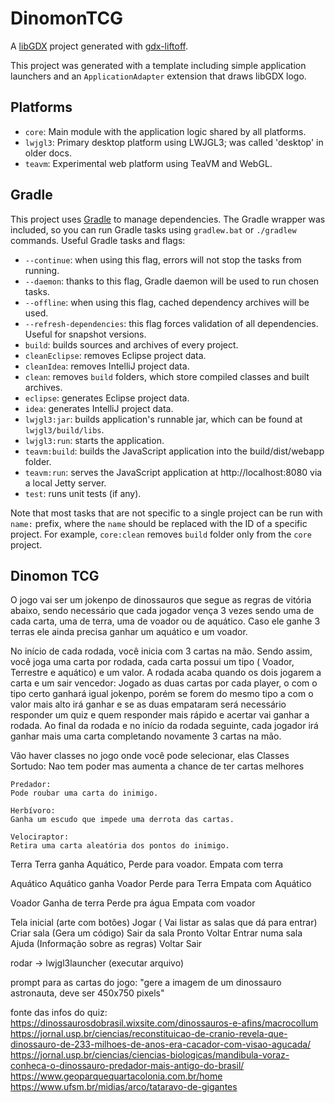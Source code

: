 # DinomonTCG

A [libGDX](https://libgdx.com/) project generated with [gdx-liftoff](https://github.com/libgdx/gdx-liftoff).

This project was generated with a template including simple application launchers and an `ApplicationAdapter` extension that draws libGDX logo.

## Platforms

- `core`: Main module with the application logic shared by all platforms.
- `lwjgl3`: Primary desktop platform using LWJGL3; was called 'desktop' in older docs.
- `teavm`: Experimental web platform using TeaVM and WebGL.

## Gradle

This project uses [Gradle](https://gradle.org/) to manage dependencies.
The Gradle wrapper was included, so you can run Gradle tasks using `gradlew.bat` or `./gradlew` commands.
Useful Gradle tasks and flags:

- `--continue`: when using this flag, errors will not stop the tasks from running.
- `--daemon`: thanks to this flag, Gradle daemon will be used to run chosen tasks.
- `--offline`: when using this flag, cached dependency archives will be used.
- `--refresh-dependencies`: this flag forces validation of all dependencies. Useful for snapshot versions.
- `build`: builds sources and archives of every project.
- `cleanEclipse`: removes Eclipse project data.
- `cleanIdea`: removes IntelliJ project data.
- `clean`: removes `build` folders, which store compiled classes and built archives.
- `eclipse`: generates Eclipse project data.
- `idea`: generates IntelliJ project data.
- `lwjgl3:jar`: builds application's runnable jar, which can be found at `lwjgl3/build/libs`.
- `lwjgl3:run`: starts the application.
- `teavm:build`: builds the JavaScript application into the build/dist/webapp folder.
- `teavm:run`: serves the JavaScript application at http://localhost:8080 via a local Jetty server.
- `test`: runs unit tests (if any).

Note that most tasks that are not specific to a single project can be run with `name:` prefix, where the `name` should be replaced with the ID of a specific project.
For example, `core:clean` removes `build` folder only from the `core` project.

## Dinomon TCG

O jogo vai ser um jokenpo de dinossauros que segue as regras de vitória abaixo, sendo necessário que cada jogador vença 3 vezes sendo uma de cada carta, uma de terra, uma de voador ou de aquático. Caso ele ganhe 3 terras ele ainda precisa ganhar um aquático e um voador.

No início de cada rodada, você inicia com 3 cartas na mão. Sendo assim, você joga uma carta por rodada, cada carta possui um tipo ( Voador, Terrestre e aquático) e um valor. A rodada acaba quando os dois jogarem a carta e um sair vencedor: Jogado as duas cartas por cada player, o com o tipo certo ganhará igual jokenpo, porém se forem do mesmo tipo a com o valor mais alto irá ganhar e se as duas empataram será necessário responder um quiz e quem responder mais rápido e acertar vai ganhar a rodada.
Ao final da rodada e no início da rodada seguinte, cada jogador irá ganhar mais uma carta completando novamente 3 cartas na mão.

Vão haver classes no jogo onde você pode selecionar, elas
    Classes
    Sortudo:
    Nao tem poder mas aumenta a chance de ter cartas melhores
    
    Predador:
    Pode roubar uma carta do inimigo.
    
    Herbívoro:
    Ganha um escudo que impede uma derrota das cartas.
    
    Velociraptor:
    Retira uma carta aleatória dos pontos do inimigo.

Terra
Terra ganha Aquático,
Perde para voador.
Empata com terra


Aquático
Aquático ganha Voador
Perde para Terra
Empata com
Aquático

Voador
Ganha de terra
Perde pra água
Empata com voador

Tela inicial (arte com botões)
Jogar ( Vai listar as salas que dá para entrar)
Criar sala (Gera um código)
Sair da sala
Pronto
Voltar
Entrar numa sala
Ajuda (Informação sobre as regras)
Voltar
Sair

rodar -> lwjgl3launcher (executar arquivo)

prompt para as cartas do jogo: "gere a imagem de um dinossauro astronauta, deve ser 450x750 pixels"

fonte das infos do quiz:
https://dinossaurosdobrasil.wixsite.com/dinossauros-e-afins/macrocollum
https://jornal.usp.br/ciencias/reconstituicao-de-cranio-revela-que-dinossauro-de-233-milhoes-de-anos-era-cacador-com-visao-agucada/
https://jornal.usp.br/ciencias/ciencias-biologicas/mandibula-voraz-conheca-o-dinossauro-predador-mais-antigo-do-brasil/
https://www.geoparquequartacolonia.com.br/home
https://www.ufsm.br/midias/arco/tataravo-de-gigantes
